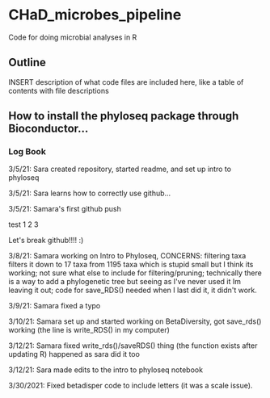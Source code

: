 # CHaD_microbes_pipeline
 Code for doing microbial analyses in R
 
## Outline
INSERT description of what code files are included here, like a table of contents with file descriptions


## How to install the phyloseq package through Bioconductor...


### Log Book

3/5/21: Sara created repository, started readme, and set up intro to phyloseq

3/5/21: Sara learns how to correctly use github...

3/5/21: Samara's first github push

test 1 2 3

Let's break github!!!! :)

3/8/21: Samara working on Intro to Phyloseq, CONCERNS: filtering taxa filters it down to 17 taxa from 1195 taxa which is stupid small but I think its working; not sure what else to include for filtering/pruning; technically there is a way to add a phylogenetic tree but seeing as I've never used it Im leaving it out; code for save_RDS() needed when I last did it, it didn't work.

3/9/21: Samara fixed a typo

3/10/21: Samara set up and started working on BetaDiversity, got save_rds() working (the line is write_RDS() in my computer)


3/12/21: Samara fixed write_rds()/saveRDS() thing (the function exists after updating R) happened as sara did it too

3/12/21: Sara made edits to the intro to phyloseq notebook

3/30/2021: Fixed betadisper code to include letters (it was a scale issue).
